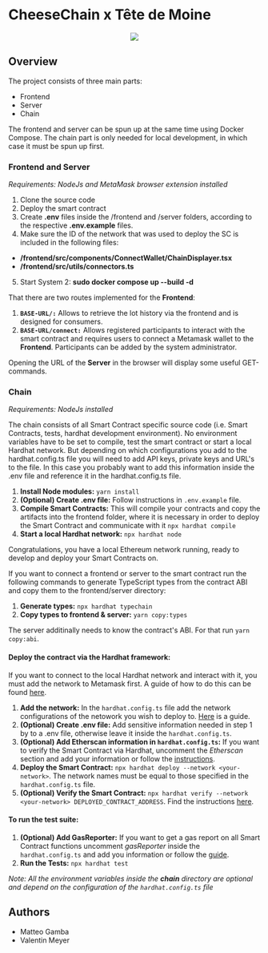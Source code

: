 # CheeseChain x Tête de Moine

<p align="center">
  <a href="https://www.tetedemoine.ch/">
    <img src="https://www.tetedemoine.ch/images/tete-de-moine/logos/logo-tete-de-moine-aop.png">
  </a>
</p>

## Overview

The project consists of three main parts:

- Frontend
- Server
- Chain

The frontend and server can be spun up at the same time using Docker Compose. The chain part is only needed for local development, in which case it must be spun up first.

### Frontend and Server

_Requirements: NodeJs and MetaMask browser extension installed_

1. Clone the source code
2. Deploy the smart contract
3. Create **.env** files inside the /frontend and /server folders, according to the respective **.env.example** files.
4. Make sure the ID of the network that was used to deploy the SC is included in the following files:
  - **/frontend/src/components/ConnectWallet/ChainDisplayer.tsx**
  - **/frontend/src/utils/connectors.ts**
5. Start System 2: **sudo docker compose up --build -d**

That there are two routes implemented for the **Frontend**:

1. **`BASE-URL/:`** Allows to retrieve the lot history via the frontend and is designed for consumers.
2. **`BASE-URL/connect:`** Allows registered participants to interact with the smart contract and requires users to connect a Metamask wallet to the **Frontend**. Participants can be added by the system administrator.

Opening the URL of the **Server** in the browser will display some useful GET-commands.

### Chain

_Requirements: NodeJs installed_

The chain consists of all Smart Contract specific source code (i.e. Smart Contracts, tests, hardhat development environment). No environment variables have to be set to compile, test the smart contract or start a local Hardhat network. But depending on which configurations you add to the hardhat.config.ts file you will need to add API keys, private keys and URL's to the file. In this case you probably want to add this information inside the .env file and reference it in the hardhat.config.ts file.

1. **Install Node modules:** `yarn install`
2. **(Optional) Create .env file:** Follow instructions in `.env.example` file.
3. **Compile Smart Contracts:** This will compile your contracts and copy the artifacts into the frontend folder, where it is necessary in order to deploy the Smart Contract and communicate with it `npx hardhat compile`
4. **Start a local Hardhat network:** `npx hardhat node`

Congratulations, you have a local Ethereum network running, ready to develop and deploy your Smart Contracts on.

If you want to connect a frontend or server to the smart contract run the following commands to generate TypeScript types from the contract ABI and copy them to the frontend/server directory:

1. **Generate types:** `npx hardhat typechain`
2. **Copy types to frontend & server:** `yarn copy:types`

The server additinally needs to know the contract's ABI. For that run `yarn copy:abi`.

#### Deploy the contract via the Hardhat framework:

If you want to connect to the local Hardhat network and interact with it, you must add the network to Metamask first. A guide of how to do this can be found [here](https://support.chainstack.com/hc/en-us/articles/4408642503449-Using-MetaMask-with-a-Hardhat-node).

1. **Add the network:** In the `hardhat.config.ts` file add the network configurations of the netowork you wish to deploy to. [Here](https://hardhat.org/hardhat-runner/docs/config) is a guide.
2. **(Optional) Create .env file:** Add sensitive information needed in step 1 by to a .env file, otherwise leave it inside the `hardhat.config.ts`.
3. **(Optional) Add Etherscan information in `hardhat.config.ts`:** If you want to verify the Smart Contract via Hardhat, uncomment the _Etherscan_ section and add your information or follow the [instructions](https://hardhat.org/hardhat-runner/plugins/nomiclabs-hardhat-etherscan).
4. **Deploy the Smart Contract:** `npx hardhat deploy --network <your-network>`. The network names must be equal to those specified in the `hardhat.config.ts` file.
5. **(Optional) Verify the Smart Contract:** `npx hardhat verify --network <your-network> DEPLOYED_CONTRACT_ADDRESS`. Find the instructions [here](https://hardhat.org/hardhat-runner/plugins/nomiclabs-hardhat-etherscan).

#### To run the test suite:

1. **(Optional) Add GasReporter:** If you want to get a gas report on all Smart Contract functions uncomment _gasReporter_ inside the `hardhat.config.ts` and add you information or follow the [guide](https://www.npmjs.com/package/hardhat-gas-reporter).
2. **Run the Tests:** `npx hardhat test`

_Note: All the environment variables inside the **chain** directory are optional and depend on the configuration of the `hardhat.config.ts` file_

## Authors
- Matteo Gamba
- Valentin Meyer
